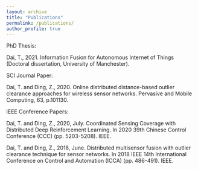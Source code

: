 ```yaml
---
layout: archive
title: "Publications"
permalink: /publications/
author_profile: true
---
```


PhD Thesis:

Dai, T., 2021. Information Fusion for Autonomous Internet of Things (Doctoral dissertation, University of Manchester).

SCI Journal Paper:

Dai, T. and Ding, Z., 2020. Online distributed distance-based outlier clearance approaches for wireless sensor networks. Pervasive and Mobile Computing, 63, p.101130.

IEEE Conference Papers:

Dai, T. and Ding, Z., 2020, July. Coordinated Sensing Coverage with Distributed Deep Reinforcement Learning. In 2020 39th Chinese Control Conference (CCC) (pp. 5203-5208). IEEE.

Dai, T. and Ding, Z., 2018, June. Distributed multisensor fusion with outlier clearance technique for sensor networks. In 2018 IEEE 14th International Conference on Control and Automation (ICCA) (pp. 486-491). IEEE.
